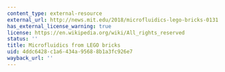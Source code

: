 ```yaml
---
content_type: external-resource
external_url: http://news.mit.edu/2018/microfluidics-lego-bricks-0131
has_external_license_warning: true
license: https://en.wikipedia.org/wiki/All_rights_reserved
status: ''
title: Microfluidics from LEGO bricks
uid: 4ddc6428-c1a6-434a-9568-8b1a3fc926e7
wayback_url: ''
---
```

